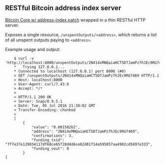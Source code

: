## RESTful Bitcoin address index server

[Bitcoin Core w/ address-index patch](https://github.com/btcdrak/bitcoin/tree/addrindex-0.12) wrapped in a thin RESTful HTTP server.

Exposes a single resource, `/unspentOutputs/<address>`, which returns a list of all unspent outputs paying to `<address>`.

Example usage and output:

        $ curl -v 'http://localhost:8000/unspentOutputs/2N414xMNQaiaHCT5D7JamPz7hJEc9RG7469'
        *   Trying 127.0.0.1...
        * Connected to localhost (127.0.0.1) port 8000 (#0)
        > GET /unspentOutputs/2N414xMNQaiaHCT5D7JamPz7hJEc9RG7469 HTTP/1.1
        > Host: localhost:8000
        > User-Agent: curl/7.43.0
        > Accept: */*
        > 
        < HTTP/1.1 200 OK
        < Server: Snap/0.9.5.1
        < Date: Tue, 05 Jul 2016 21:30:02 GMT
        < Transfer-Encoding: chunked
        < 
        [
            {
                "value": "0.00158262",
                "address": "2N414xMNQaiaHCT5D7JamPz7hJEc9RG7469",
                "confirmations": 3,
                "funding_txid": "7f7e37e129034117df68ce65f28d4d6ce62d81714a595057aa4902cd5697e333",
                "funding_vout": 0
            }
    ]
  
